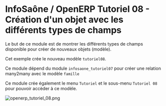 InfoSaône / OpenERP Tutoriel 08 - Création d'un objet avec les différents types de champs
===================

Le but de ce module est de montrer les différents types de champs disponible pour créer de nouveaux objets (modèle).

Cet exemple crée le nouveau modèle `tutoriel08`.

Ce module dépend du module `infosaone_tutoriel07` pour créer une relation many2many avec le modèle `famille`

Ce module crée également le menu `Tutoriel` et le sous-menu `Tutoriel 08` pour pouvoir accèder à ce modèle.

![openerp_tutoriel_08.png](https://raw.github.com/tonygalmiche/openerp_tutoriel_08/master/static/src/img/openerp_tutoriel_08.png) 
